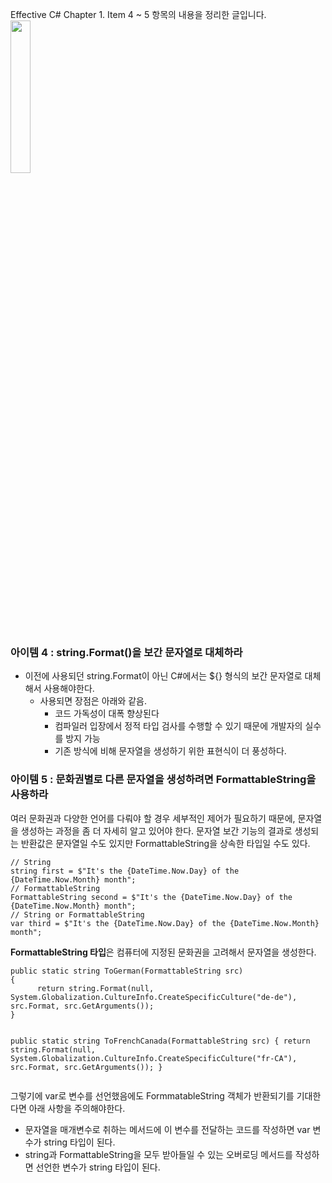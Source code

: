 <p>Effective C# Chapter 1. Item 4 ~ 5 항목의 내용을 정리한 글입니다.
<img height="25%" src="https://velog.velcdn.com/images/kl45678/post/3e98c70c-e754-4b1f-9dd6-4302d59e2679/image.png" width="25%" /></p>
<h3 id="아이템-4--stringformat을-보간-문자열로-대체하라">아이템 4 : string.Format()을 보간 문자열로 대체하라</h3>
<ul>
<li>이전에 사용되던 string.Format이 아닌 C#에서는 ${} 형식의 보간 문자열로 대체해서 사용해야한다.<ul>
<li>사용되면 장점은 아래와 같음.<ul>
<li>코드 가독성이 대폭 향상된다</li>
<li>컴파일러 입장에서 정적 타입 검사를 수행할 수 있기 때문에 개발자의 실수를 방지 가능</li>
<li>기존 방식에 비해 문자열을 생성하기 위한 표현식이 더 풍성하다.</li>
</ul>
</li>
</ul>
</li>
</ul>
<h3 id="아이템-5--문화권별로-다른-문자열을-생성하려면-formattablestring을-사용하라">아이템 5 : 문화권별로 다른 문자열을 생성하려면 FormattableString을 사용하라</h3>
<p>여러 문화권과 다양한 언어를 다뤄야 할 경우 세부적인 제어가 필요하기 때문에, 문자열을 생성하는 과정을 좀 더 자세히 알고 있어야 한다. 문자열 보간 기능의 결과로 생성되는 반환값은 문자열일 수도 있지만 FormattableString을 상속한 타입일 수도 있다.</p>
<pre><code class="language-cs">// String
string first = $&quot;It's the {DateTime.Now.Day} of the {DateTime.Now.Month} month&quot;;
// FormattableString
FormattableString second = $&quot;It's the {DateTime.Now.Day} of the {DateTime.Now.Month} month&quot;;
// String or FormattableString
var third = $&quot;It's the {DateTime.Now.Day} of the {DateTime.Now.Month} month&quot;;</code></pre>
<p><strong>FormattableString 타입</strong>은 컴퓨터에 지정된 문화권을 고려해서 문자열을 생성한다.</p>
<pre><code class="language-cs">public static string ToGerman(FormattableString src) 
{ 
      return string.Format(null, System.Globalization.CultureInfo.CreateSpecificCulture(&quot;de-de&quot;), src.Format, src.GetArguments()); 
} 

public static string ToFrenchCanada(FormattableString src) 
{ 
      return string.Format(null, System.Globalization.CultureInfo.CreateSpecificCulture(&quot;fr-CA&quot;), src.Format, src.GetArguments());
}</code></pre>
<p>그렇기에 var로 변수를 선언했음에도 FormmatableString 객체가 반환되기를 기대한다면 아래 사항을 주의해야한다.</p>
<ul>
<li>문자열을 매개변수로 취하는 메서드에 이 변수를 전달하는 코드를 작성하면 var 변수가 string 타입이 된다.</li>
<li>string과 FormattableString을 모두 받아들일 수 있는 오버로딩 메서드를 작성하면 선언한 변수가 string 타입이 된다.</li>
</ul>